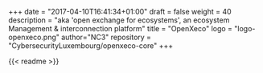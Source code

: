 +++
date = "2017-04-10T16:41:34+01:00"
draft = false
weight = 40
description = "aka 'open exchange for ecosystems', an ecosystem Management & interconnection platform"
title = "OpenXeco"
logo = "logo-openxeco.png"
author="NC3"
repository = "CybersecurityLuxembourg/openxeco-core"
+++

{{< readme >}}

